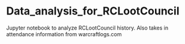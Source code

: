 # Data_analysis_for_RCLootCouncil
Jupyter notebook to analyze RCLootCouncil history. Also takes in attendance information from warcraftlogs.com
